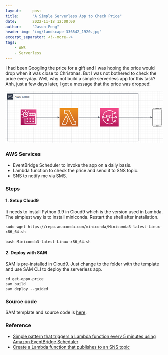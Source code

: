```yaml
---
layout:     post
title:      "A Simple Serverless App to Check Price"
date:       2022-11-18 12:00:00
author:     "Jason Feng"
header-img: "img/landscape-336542_1920.jpg"
excerpt_separator: <!--more-->
tags:
    - AWS
    - Serverless
---
```


I had been Googling the price for a gift and I was hoping the price would drop when it was close to Christmas. But I was not bothered to check the price everyday. Well, why not build a simple serverless app for this task? Ahh, just a few days later, I got a message that the price was dropped!
<!--more-->

![](/img/2022-12-10-serverless-app.png)
### AWS Services
- EventBridge Scheduler to invoke the app on a daily basis.
- Lambda function to check the price and send it to SNS topic.
- SNS to notify me via SMS.

### Steps
#### 1. Setup Cloud9
It needs to install Python 3.9 in Cloud9 which is the version used in Lambda. The simplest way is to install miniconda. Restart the shell after installation.
```shell
sudo wget https://repo.anaconda.com/miniconda/Miniconda3-latest-Linux-x86_64.sh

bash Miniconda3-latest-Linux-x86_64.sh
```
#### 2. Deploy with SAM
SAM is pre-installed in Cloud9. Just change to the folder with the template and use SAM CLI to deploy the serverless app.
```shell
cd get-oppo-price
sam build
sam deploy --guided
```

### Source code
SAM template and source code is [here](https://github.com/q15928/aws-snippets/tree/master/get-oppo-price).
### Reference
- [Simple pattern that triggers a Lambda function every 5 minutes using Amazon EventBridge Scheduler](https://serverlessland.com/patterns/eventbridge-schedule-to-lambda)
- [Create a Lambda function that publishes to an SNS topic](https://serverlessland.com/patterns/lambda-sns)